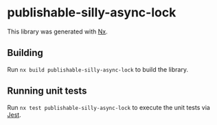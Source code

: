 # publishable-silly-async-lock

This library was generated with [Nx](https://nx.dev).

## Building

Run `nx build publishable-silly-async-lock` to build the library.

## Running unit tests

Run `nx test publishable-silly-async-lock` to execute the unit tests via [Jest](https://jestjs.io).
